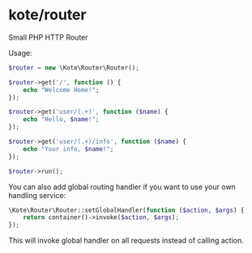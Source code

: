 # kote/router
Small PHP HTTP Router

Usage:

```php
$router = new \Kote\Router\Router();

$router->get('/', function () {
    echo "Welcome Home!";
});

$router->get('user/(.+)', function ($name) {
    echo "Hello, $name!";
});

$router->get('user/(.+)/info', function ($name) {
    echo "Your info, $name!";
});

$router->run();
```

You can also add global routing handler if you want to use your own handling service:
   
```php
\Kote\Router\Router::setGlobalHandler(function ($action, $args) {
    return container()->invoke($action, $args);
});
```

This will invoke global handler on all requests instead of calling action.
